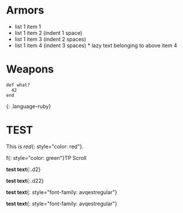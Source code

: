 # Armors
* list 1 item 1
 * list 1 item 2 (indent 1 space)
  * list 1 item 3 (indent 2 spaces)
   * list 1 item 4  (indent 3 spaces)
    * lazy text belonging to above item 4

# Weapons
~~~
def what?
  42
end
~~~
{: .language-ruby}

# TEST

This is *red*{: style="color: red"}.

**!**{: style="color: green"}TP Scroll

**test text**{:.d2}

**test text**{:.d22}


**test text**{: style="font-family: avqestregular"}

**test text**{: style="font-family: avqestregular"}